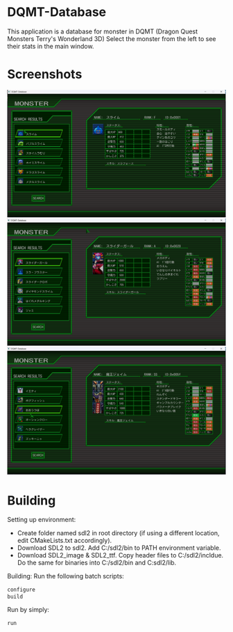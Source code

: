 # DQMT-Database
This application is a database for monster in DQMT (Dragon Quest Monsters Terry's Wonderland 3D)
Select the monster from the left to see their stats in the main window.

# Screenshots
![Alt text](screenshot/small.png)
![Alt text](screenshot/mega.png)
![Alt text](screenshot/giga.png)

# Building
Setting up environment:
- Create folder named sdl2 in root directory (if using a different location, edit CMakeLists.txt accordingly).
- Download SDL2 to sdl2. Add C:/sdl2/bin to PATH environment variable.
- Download SDL2_image & SDL2_ttf. Copy header files to C:/sdl2/incldue. Do the same for binaries into C:/sdl2/bin and C:sdl2/lib.

Building:
Run the following batch scripts:
```
configure
build
```
Run by simply:
```
run
```
